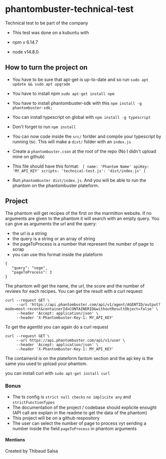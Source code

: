 # phantombuster-technical-test
Technical test to be part of the company
 - This test was done on a kubuntu with

 - npm v 6.14.7
 - node v14.8.0

## How to turn the project on

 - You have to be sure that apt-get is up-to-date and so run ```sudo apt update && sudo apt upgrade```
 - You have to install npm ```sudo apt-get install npm```
 - You have to install phantombuster-sdk with this ```npm install -g phantombuster-sdk;```
 - You can install typescript on global with ```npm install -g typescript```

 - Don't forget to run ```npm install```
 - You can now code inside the ```src/``` forlder and compile your typescript by running tsc.
   This will make a ```dist/``` folder with an ```index.js```

 - Create a ```phantombuster.cson``` at the root of the repo (No I didn't upload mine on github)
 - This file should have this format: ```
 [
    name: 'Phantom Name'
    apiKey: 'MY_API_KEY'
    scripts:
        'technical-test.js': 'dist/index.js'
]```

 - Run ```phantombuster dist/index.js```.
   And you will be able to run the phantom on the phantombuster plateform.

## Project
The phantom will get recipes of the first on the marmitton website.
If no arguments are given to the phantom it will search with an empty query.
You can give as arguments the url and the query:
 - the url is a string
 - the query is a string or an array of string
 - the pageToProcess is a number that represent the number of page to scrap
 - you can use this format inside the plateform
 ```
 {
    "query": "vege",
    "pageToProcess": 3
}
 ```

The phantom will get the name, the url, the score and the number of reviews for each recipes.
You can get the result with a curl request:
```
curl --request GET \
     --url 'https://api.phantombuster.com/api/v1/agent/AGENTID/output?mode=most-recent&containerId=CONTAINERID&withoutResultObject=false' \
     --header 'Accept: application/json' \
     --header 'X-Phantombuster-Key-1: MY_API_KEY'
```

To get the agentId you can again do a curl request 
```
curl --request GET \
     --url https://api.phantombuster.com/api/v1/user \
     --header 'Accept: application/json' \
     --header 'X-Phantombuster-Key-1: MY_API_KEY'
```

The containerid is on the plateform fantom section and the api key is the same you used to ypload your phantom.

you can install curl with ```sudo apt-get install curl```

### Bonus
 - The ts config is ```strict null checks``` ```no implicite any``` and ```strictFunctionTypes```
 - The documentation of the project / codebase should explicite enought (API call are explain in the readme to get the data of the phantom)
 - This project will be on a github respository
 - The user can select the number of page to process vyt sending a number inside the field ```pageToProcess``` in phantom arguments


 #### Mentions
  Created by Thibaud Salsa